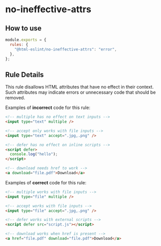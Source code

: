 # no-ineffective-attrs

## How to use

```js,.eslintrc.js
module.exports = {
  rules: {
    "@html-eslint/no-ineffective-attrs": "error",
  },
};
```

## Rule Details

This rule disallows HTML attributes that have no effect in their context. Such attributes may indicate errors or unnecessary code that should be removed.

Examples of **incorrect** code for this rule:

```html
<!-- multiple has no effect on text inputs -->
<input type="text" multiple />

<!-- accept only works with file inputs -->
<input type="text" accept=".jpg,.png" />

<!-- defer has no effect on inline scripts -->
<script defer>
  console.log("hello");
</script>

<!-- download needs href to work -->
<a download="file.pdf">Download</a>
```

Examples of **correct** code for this rule:

```html
<!-- multiple works with file inputs -->
<input type="file" multiple />

<!-- accept works with file inputs -->
<input type="file" accept=".jpg,.png" />

<!-- defer works with external scripts -->
<script defer src="script.js"></script>

<!-- download works when href is present -->
<a href="file.pdf" download="file.pdf">Download</a>
```
